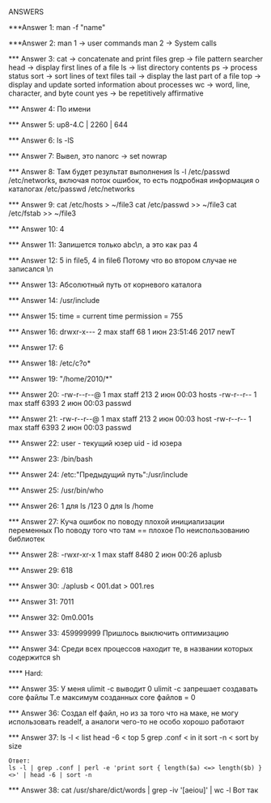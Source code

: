 ANSWERS

***Answer 1:
    man -f "name"

***Answer 2:
    man 1 -> user commands
    man 2 -> System calls

*** Answer 3:
    cat -> concatenate and print files
    grep -> file pattern searcher
    head -> display first lines of a file
    ls -> list directory contents
    ps -> process status
    sort -> sort lines of text files
    tail -> display the last part of a file
    top -> display and update sorted information about processes
    wc -> word, line, character, and byte count
    yes -> be repetitively affirmative

*** Answer 4:
    По имени

*** Answer 5:
    up8-4.C | 2260 | 644

*** Answer 6:
    ls -lS

*** Answer 7:
    Вывел, это nanorc -> set nowrap

*** Answer 8:
    Там будет результат выполнения ls -l /etc/passwd /etc/networks, включая поток ошибок, то есть подробная информация о каталогах /etc/passwd /etc/networks

*** Answer 9:
    cat /etc/hosts > ~/file3
    cat /etc/passwd >> ~/file3
    cat /etc/fstab >> ~/file3

*** Answer 10:
    4

*** Answer 11:
    Запишется только abc\n, а это как раз 4

*** Answer 12:
    5 in file5, 4 in file6
    Потому что во втором случае не записался \n

*** Answer 13:
    Абсолютный путь от корневого каталога

*** Answer 14:
    /usr/include

*** Answer 15:
    time = current time
    permission = 755

*** Answer 16:
    drwxr-x---   2 max  staff     68  1 июн 23:51:46 2017 newT

*** Answer 17:
    6

*** Answer 18:
    /etc/c?o*

*** Answer 19:
    "/home/2010/*"

*** Answer 20:
    -rw-r--r--@ 1 max  staff   213  2 июн 00:03 hosts
    -rw-r--r--  1 max  staff  6393  2 июн 00:03 passwd

*** Answer 21:
    -rw-r--r--@ 1 max  staff   213  2 июн 00:03 host
    -rw-r--r--  1 max  staff  6393  2 июн 00:03 passwd

*** Answer 22:
    user - текущий юзер
    uid - id юзера

*** Answer 23:
    /bin/bash

*** Answer 24:
    /etc:"Предыдущий путь":/usr/include

*** Answer 25:
    /usr/bin/who

*** Answer 26:
    1 для ls /123
    0 для ls /home

*** Answer 27:
    Куча ошибок по поводу плохой инициализации переменных
    По поводу того что там == плохое
    По неиспользованию библиотек

*** Answer 28:
    -rwxr-xr-x  1 max  staff  8480  2 июн 00:26 aplusb

*** Answer 29:
    618

*** Answer 30:
    ./aplusb < 001.dat > 001.res 

*** Answer 31:
    7011

*** Answer 32:
    0m0.001s

*** Answer 33:
    459999999
    Пришлось выключить оптимизацию

*** Answer 34:
    Среди всех процессов находит те, в названии которых содержится sh

**** Hard:

*** Answer 35:
    У меня ulimit -c выводит 0
    ulimit -c запрешает создавать core файлы
    Т.e максимум созданных core файлов = 0

*** Answer 36:
    Создал elf файл, но из за того что на маке, не могу использовать readelf, а аналоги чего-то не особо хорошо работают

*** Answer 37:
    ls -l < list
    head -6 < top 5
    grep .conf < in it
    sort -n < sort by size
    
    Ответ: 
    ls -l | grep .conf | perl -e 'print sort { length($a) <=> length($b) } <>' | head -6 | sort -n

*** Answer 38:
    cat /usr/share/dict/words | grep -iv '[aeiou]' | wc -l 
    Вот так
